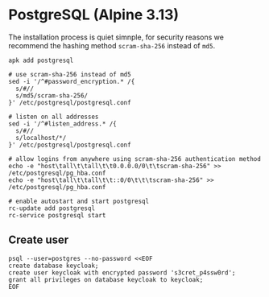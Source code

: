 # PostgreSQL (Alpine 3.13)

The installation process is quiet simnple, for security reasons we recommend the hashing method `scram-sha-256` instead of `md5`.
```shell
apk add postgresql

# use scram-sha-256 instead of md5
sed -i '/^#password_encryption.* /{
  s/#//
  s/md5/scram-sha-256/
}' /etc/postgresql/postgresql.conf

# listen on all addresses 
sed -i '/^#listen_address.* /{
  s/#//
  s/localhost/*/
}' /etc/postgresql/postgresql.conf

# allow logins from anywhere using scram-sha-256 authentication method
echo -e "host\tall\t\tall\t\t0.0.0.0/0\t\tscram-sha-256" >> /etc/postgresql/pg_hba.conf
echo -e "host\tall\t\tall\t\t::0/0\t\t\tscram-sha-256" >> /etc/postgresql/pg_hba.conf

# enable autostart and start postgresql
rc-update add postgresql
rc-service postgresql start
```

## Create user
```shell
psql --user=postgres --no-password <<EOF
create database keycloak;
create user keycloak with encrypted password 's3cret_p4ssw0rd';
grant all privileges on database keycloak to keycloak;
EOF
```
